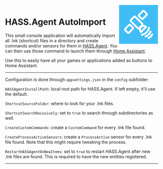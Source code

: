 <a href="https://github.com/LAB02-Research/HASS.Agent/">
    <img src="https://raw.githubusercontent.com/LAB02-Research/HASS.Agent/main/images/logo_128.png" alt="HASS.Agent logo" title="HASS.Agent" align="right" height="128" /></a>

# HASS.Agent AutoImport

This small console application will automatically import all .lnk (shortcut) files in a directory and create commands and/or sensors for them in [HASS.Agent](https://github.com/LAB02-Research/HASS.Agent). You can then use those command to launch them through [Home Assistant](https://www.home-assistant.io).

Use this to easily have all your games or applications added as buttons to Home Assistant.

----

Configuration is done through `appsettings.json` in the `config` subfolder:

`HASSAgentInstallPath`: local root path for HASS.Agent. If left empty, it'll use the default.

`ShortcutSourceFolder`: where to look for your .lnk files.

`ShortcutSearchRecusively`: set to `true` to search through subdirectories as well.

`CreateCustomCommands`: create a `CustomCommand` for every .lnk file found.

`CreateProcessActiveSensors`: create a `ProcessActive` sensor for every .lnk file found. Note that this might require tweaking the process.

`RestartHASSAgentOnNewItems`: set to `true` to restart HASS.Agent after new .lnk files are found. This is required to have the new entities registered.

----
